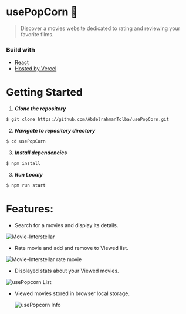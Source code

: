 # usePopCorn 🍿
> Discover a movies website dedicated to rating and reviewing your favorite films.
### Build with

- [React](https://react.dev)
- [Hosted by Vercel](https://www.vercel.com)

# Getting Started

1. **_Clone the repository_**

```sh
$ git clone https://github.com/AbdelrahmanTolba/usePopCorn.git
```

2. **_Navigate to repository directory_**

```sh
$ cd usePopCorn
```

3. **_Install dependencies_**

```sh
$ npm install
```

3. **_Run Localy_**

```sh
$ npm run start
```


# Features:

- Search for a movies and display its details.
  
![Movie-Interstellar](https://github.com/AbdelrahmanTolba/usePopCorn/assets/90225424/0e5237ac-0f79-4e76-8ec8-d0935fd60ff9)

- Rate movie and add and remove to Viewed list.
  
![Movie-Interstellar rate movie](https://github.com/AbdelrahmanTolba/usePopCorn/assets/90225424/a1f5a331-2632-437a-812f-f5337f02cb56)

- Displayed stats about your Viewed movies.

![usePopcorn List](https://github.com/AbdelrahmanTolba/usePopCorn/assets/90225424/27a723a3-0403-4e9e-b48d-abe169902bdf)

  
- Viewed movies stored in browser local storage.

  ![usePopcorn Info](https://github.com/AbdelrahmanTolba/usePopCorn/assets/90225424/ce89d9cf-065b-4544-a14f-8ea70c5e8327)


